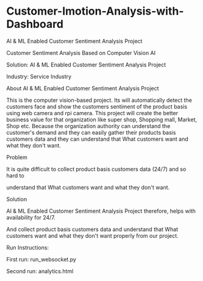 # Customer-Imotion-Analysis-with-Dashboard
AI &amp; ML Enabled Customer Sentiment Analysis Project

Customer Sentiment Analysis Based on Computer Vision AI 

Solution: AI & ML Enabled Customer Sentiment Analysis Project 

Industry: Service Industry 

About AI & ML Enabled Customer Sentiment Analysis Project 

This is the computer vision-based project. Its will automatically detect the customers face and show the customers
sentiment of the product basis using web camera and rpi camera. This project will create the better business value 
for that organization like super shop, Shopping mall, Market, Shop etc. Because the organization authority can understand 
the customer's demand and they can easily gather their products basis customers data and they can understand that What
customers want and what they don't want. 
 

Problem 

It is quite difficult to collect product basis customers data (24/7) and so hard to 

understand that What customers want and what they don't want. 

 

Solution 

AI & ML Enabled Customer Sentiment Analysis Project therefore, helps with availability for 24/7. 

And collect product basis customers data and understand that What customers want and what they don't want properly from our project. 


Run Instructions:

First run: run_websocket.py

Second run: analytics.html
